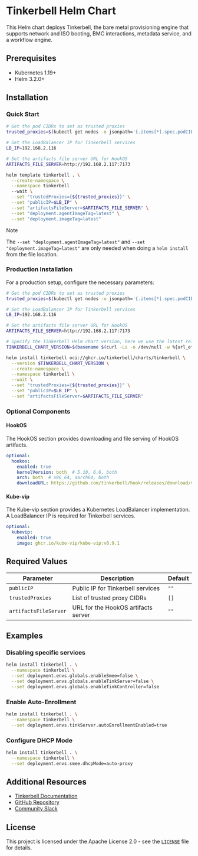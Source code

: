 # Tinkerbell Helm Chart

This Helm chart deploys Tinkerbell, the bare metal provisioning engine that supports network and ISO booting, BMC interactions, metadata service, and a workflow engine.

## Prerequisites

- Kubernetes 1.19+
- Helm 3.2.0+

## Installation

### Quick Start

```bash
# Get the pod CIDRs to set as trusted proxies
trusted_proxies=$(kubectl get nodes -o jsonpath='{.items[*].spec.podCIDR}' | tr ' ' ',')

# Set the LoadBalancer IP for Tinkerbell services
LB_IP=192.168.2.116

# Set the artifacts file server URL for HookOS
ARTIFACTS_FILE_SERVER=http://192.168.2.117:7173

helm template tinkerbell . \
  --create-namespace \
  --namespace tinkerbell
  --wait \
  --set "trustedProxies={${trusted_proxies}}" \
  --set "publicIP=$LB_IP" \
  --set "artifactsFileServer=$ARTIFACTS_FILE_SERVER" \
  --set "deployment.agentImageTag=latest" \
  --set "deployment.imageTag=latest"
```

> [!NOTE]  
> The `--set "deployment.agentImageTag=latest"` and `--set "deployment.imageTag=latest"` are only needed when doing a `helm install` from the file location.

### Production Installation

For a production setup, configure the necessary parameters:

```bash
# Get the pod CIDRs to set as trusted proxies
trusted_proxies=$(kubectl get nodes -o jsonpath='{.items[*].spec.podCIDR}' | tr ' ' ',')

# Set the LoadBalancer IP for Tinkerbell services
LB_IP=192.168.2.116

# Set the artifacts file server URL for HookOS
ARTIFACTS_FILE_SERVER=http://192.168.2.117:7173

# Specify the Tinkerbell Helm chart version, here we use the latest release.
TINKERBELL_CHART_VERSION=$(basename $(curl -Ls -o /dev/null -w %{url_effective} https://github.com/tinkerbell/tinkerbell/releases/latest))

helm install tinkerbell oci://ghcr.io/tinkerbell/charts/tinkerbell \
  --version $TINKERBELL_CHART_VERSION \
  --create-namespace \
  --namespace tinkerbell \
  --wait \
  --set "trustedProxies={${trusted_proxies}}" \
  --set "publicIP=$LB_IP" \
  --set "artifactsFileServer=$ARTIFACTS_FILE_SERVER" 
```

### Optional Components

#### HookOS

The HookOS section provides downloading and file serving of HookOS artifacts.

```yaml
optional:
  hookos:
    enabled: true
    kernelVersion: both  # 5.10, 6.6, both
    arch: both  # x86_64, aarch64, both
    downloadURL: https://github.com/tinkerbell/hook/releases/download/v0.10.0
```

#### Kube-vip

The Kube-vip section provides a Kubernetes LoadBalancer implementation. A LoadBalancer IP is required for Tinkerbell services.

```yaml
optional:
  kubevip:
    enabled: true
    image: ghcr.io/kube-vip/kube-vip:v0.9.1
```

## Required Values

| Parameter | Description | Default |
|-----------|-------------|---------|
| `publicIP` | Public IP for Tinkerbell services | `""` |
| `trustedProxies` | List of trusted proxy CIDRs | `[]` |
| `artifactsFileServer` | URL for the HookOS artifacts server | `""` |

## Examples

### Disabling specific services

```bash
helm install tinkerbell . \
  --namespace tinkerbell \
  --set deployment.envs.globals.enableSmee=false \
  --set deployment.envs.globals.enableTinkServer=false \
  --set deployment.envs.globals.enableTinkController=false
```

### Enable Auto-Enrollment

```bash
helm install tinkerbell . \
  --namespace tinkerbell \
  --set deployment.envs.tinkServer.autoEnrollmentEnabled=true
```

### Configure DHCP Mode

```bash
helm install tinkerbell . \
  --namespace tinkerbell \
  --set deployment.envs.smee.dhcpMode=auto-proxy
```

## Additional Resources

- [Tinkerbell Documentation](https://tinkerbell.org)
- [GitHub Repository](https://github.com/tinkerbell/tinkerbell)
- [Community Slack](https://cloud-native.slack.com/archives/C01SRB41GMT)

## License

This project is licensed under the Apache License 2.0 - see the [`LICENSE`](../../LICENSE ) file for details.
